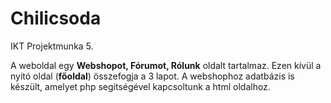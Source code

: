 # Chilicsoda
IKT Projektmunka 5.

A weboldal egy __Webshopot, Fórumot, Rólunk__ oldalt tartalmaz. Ezen kívül a nyitó oldal (**főoldal**) összefogja a 3 lapot. A webshophoz adatbázis is készült, amelyet php segítségével kapcsoltunk a html oldalhoz.
